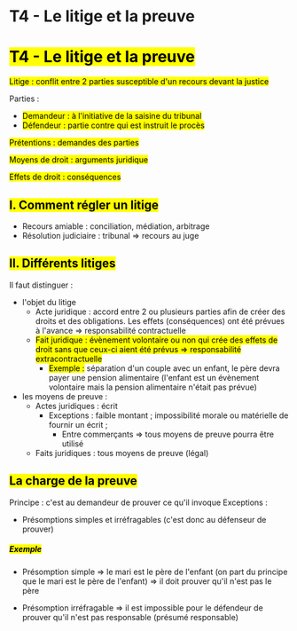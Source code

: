# T4 - Le litige et la preuve
# <mark class="hltr-purple format">T4 - Le litige et la preuve</mark>

<mark class="hltr-red format">Litige : conflit entre 2 parties susceptible d'un recours devant la justice</mark>

Parties :
- <mark class="hltr-red format">Demandeur : à l'initiative de la saisine du tribunal</mark>
- <mark class="hltr-red format">Défendeur : partie contre qui est instruit le procès</mark>

<mark class="hltr-red format">Prétentions : demandes des parties</mark>

<mark class="hltr-red format">Moyens de droit : arguments juridique</mark>

<mark class="hltr-red format">Effets de droit : conséquences</mark>

## <mark class="hltr-green format">l. Comment régler un litige</mark>

- Recours amiable : conciliation, médiation, arbitrage
- Résolution judiciaire : tribunal => recours au juge
## <mark class="hltr-green format">ll. Différents litiges </mark>

Il faut distinguer :
- l'objet du litige
	- Acte juridique : accord entre 2 ou plusieurs parties afin de créer des droits et des obligations. Les effets (conséquences) ont été prévues à l'avance => responsabilité contractuelle
	- <mark class="hltr-red format">Fait juridique : évènement volontaire ou non qui crée des effets de droit sans que ceux-ci aient été prévus => responsabilité extracontractuelle</mark>
		- <mark class="hltr-grey format">Exemple :</mark> séparation d'un couple avec un enfant, le père devra payer une pension alimentaire (l'enfant est un évènement volontaire mais la pension alimentaire n'était pas prévue)
- les moyens de preuve :
	- Actes juridiques : écrit
		- Exceptions : faible montant ; impossibilité morale ou matérielle de fournir un écrit ; 
			- Entre commerçants => tous moyens de preuve pourra être utilisé
	- Faits juridiques :  tous moyens de preuve (légal)


## <mark class="hltr-green format">La charge de la preuve</mark>

Principe : c'est au demandeur de prouver ce qu'il invoque
Exceptions :
- Présomptions simples et irréfragables (c'est donc au défenseur de prouver)

##### <mark class="hltr-grey format">Exemple</mark>
- Présomption simple => le mari est le père de l'enfant (on part du principe que le mari est le père de l'enfant) =>  il doit prouver qu'il n'est pas le père

- Présomption irréfragable => il est impossible pour le défendeur de prouver qu'il n'est pas responsable (présumé responsable)